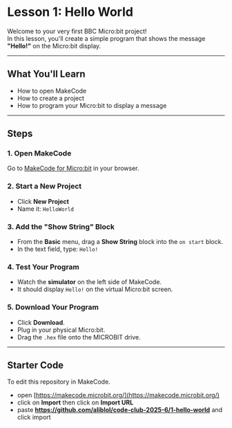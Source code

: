 # Lesson 1: Hello World

Welcome to your very first BBC Micro:bit project!  
In this lesson, you'll create a simple program that shows the message **"Hello!"** on the Micro:bit display.

---

## What You'll Learn
- How to open MakeCode
- How to create a project
- How to program your Micro:bit to display a message

---

## Steps

### 1. Open MakeCode
Go to [MakeCode for Micro:bit](https://makecode.microbit.org/) in your browser.

### 2. Start a New Project
- Click **New Project**
- Name it: `HelloWorld`

### 3. Add the "Show String" Block
- From the **Basic** menu, drag a **Show String** block into the `on start` block.
- In the text field, type: `Hello!`

### 4. Test Your Program
- Watch the **simulator** on the left side of MakeCode.
- It should display `Hello!` on the virtual Micro:bit screen.

### 5. Download Your Program
- Click **Download**.
- Plug in your physical Micro:bit.
- Drag the `.hex` file onto the MICROBIT drive.

---

## Starter Code
To edit this repository in MakeCode.

* open [https://makecode.microbit.org/](https://makecode.microbit.org/)
* click on **Import** then click on **Import URL**
* paste **https://github.com/aliblol/code-club-2025-6/1-hello-world** and click import